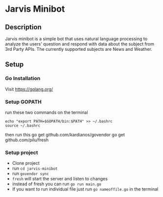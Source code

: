 # Jarvis Minibot

## Description
Jarvis minibot is a simple bot that uses natural language processing to analyze the users' question and respond with data about the subject from 3rd Party APIs.
The currently supported subjects are News and Weather.

## Setup

### Go Installation
Visit <a href="https://golang.org/">https://golang.org/</a>

### Setup GOPATH
run these two commands on the terminal
```
echo "export PATH=$GOPATH/bin:$PATH" >> ~/.bashrc
source ~/.bashrc
```

then run this
go get github.com/kardianos/govendor
go get github.com/pilu/fresh
### Setup project
- Clone project
- run `cd jarvis-minibot`
- run `govendor sync`
- `fresh` will start the server and listen to changes
- instead of fresh you can run `go run main.go`
- If you want to run individual file just run `go nameoffile.go` in the terminal
